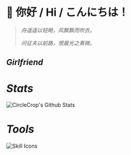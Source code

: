 # 👋 你好 / Hi / こんにちは！

>_舟遥遥以轻飏，风飘飘而吹衣。_
>
>_问征夫以前路，恨晨光之熹微。_

## _Girlfriend_


# _Stats_

![CircleCrop's Github Stats](https://github-readme-stats.vercel.app/api?username=CircleCrop&count_private=true&show_icons=true&theme=transparent)


# _Tools_

![Skill Icons](https://aiccrop.com/wp-content/uploads/2024/11/00000fbe-0ff9-75b7-47d3-8b80481c7d6f.svg)
